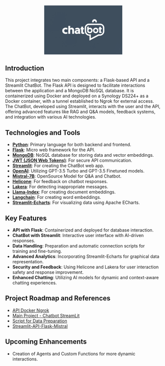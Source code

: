 <p align="center">
  <img src="chatbot.jpeg" alt="Chatbot" width="50%"/>
</p>

## Introduction

This project integrates two main components: a Flask-based API and a Streamlit ChatBot. The Flask API is designed to facilitate interactions between the application and a MongoDB NoSQL database. It is containerized using Docker and deployed on a Synology DS224+ as a Docker container, with a tunnel established to Ngrok for external access. The ChatBot, developed using Streamlit, interacts with the user and the API, offering advanced features like RAG and Q&A models, feedback systems, and integration with various AI technologies.

## Technologies and Tools

- **[Python](https://www.python.org/)**: Primary language for both backend and frontend.
- **[Flask](https://flask.palletsprojects.com/en/2.0.x/)**: Micro web framework for the API.
- **[MongoDB](https://www.mongodb.com/)**: NoSQL database for storing data and vector embeddings.
- **[JWT (JSON Web Tokens)](https://jwt.io/)**: For secure API communication.
- **[Streamlit](https://streamlit.io/)**: For creating the ChatBot web app.
- **[OpenAI](https://openai.com/)**: Utilizing GPT-3.5 Turbo and GPT-3.5 Finetuned models.
- **[Mistral-7B](https://huggingface.co/TheBloke/Mistral-7B-Instruct-v0.1-GGUF)**: OpenSource Model for Q&A and Chatbot.
- **[Helicone](https://helicone.ai/)**: For feedback on chatbot responses.
- **[Lakera](https://lakera.ai/)**: For detecting inappropriate messages.
- **[Llama-Index](https://docs.llamaindex.ai/en/stable/)**: For creating document embeddings.
- **[Langchain](https://python.langchain.com/docs/get_started/introduction)**: For creating word embeddings.
- **[Streamlit-Echarts](https://github.com/andfanilo/streamlit-echarts)**: For visualizing data using Apache ECharts.

## Key Features

- **API with Flask**: Containerized and deployed for database interaction.
- **ChatBot with Streamlit**: Interactive user interface with AI-driven responses.
- **Data Handling**: Preparation and automatic connection scripts for training and fine-tuning.
- **Advanced Analytics**: Incorporating Streamlit-Echarts for graphical data representation.
- **Security and Feedback**: Using Helicone and Lakera for user interaction safety and response improvement.
- **Enhanced Chatting**: Utilizing AI models for dynamic and context-aware chatting experiences.

## Project Roadmap and References

- [API Docker Ngrok](https://github.com/GRKdev/api-docker-ngrok)
- [Main Project - Chatbot StreamLit](https://github.com/GRKdev/StreamLit-Api)
- [Script for Data Preparation](https://github.com/GRKdev/Script-SQL-API)
- [Streamlit-API-Flask-Mistral](https://github.com/GRKdev/Streamlit-API-Flask-Mistral)

## Upcoming Enhancements

- Creation of Agents and Custom Functions for more dynamic interactions.
